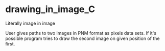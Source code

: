 # drawing_in_image_C
Literally image in image

User gives paths to two images in PNM format as pixels data sets. If it's possible program tries to draw the second image on given position of the first.
